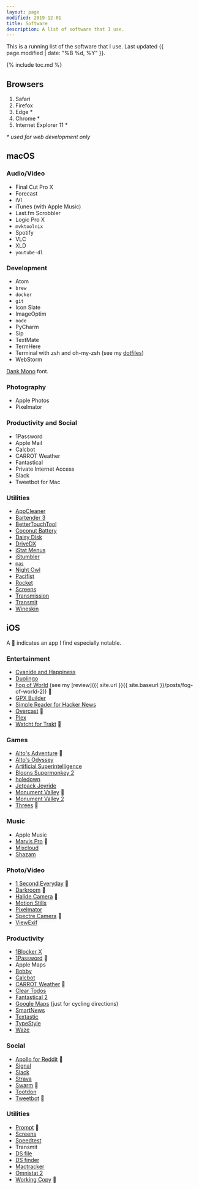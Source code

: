 ```yaml
---
layout: page
modified: 2019-12-01
title: Software
description: A list of software that I use.
---
```


This is a running list of the software that I use. Last updated <time datetime="{{ page.modified | date: date_to_xmlschema }}" itemprop="dateModified">{{ page.modified | date: "%B %d, %Y" }}</time>.

{% include toc.md %}

## Browsers

1. Safari
2. Firefox
3. Edge \*
4. Chrome \*
5. Internet Explorer 11 \*

_\* used for web development only_

## macOS

### Audio/Video

- Final Cut Pro X
- Forecast
- iVI
- iTunes (with Apple Music)
- Last.fm Scrobbler
- Logic Pro X
- `mvktoolnix`
- Spotify
- VLC
- XLD
- `youtube-dl`

### Development

- Atom
- `brew`
- `docker`
- `git`
- Icon Slate
- ImageOptim
- `node`
- PyCharm
- Sip
- TextMate
- TermHere
- Terminal with zsh and oh-my-zsh (see my [dotfiles](https://github.com/BrianMitchL/dotfiles))
- WebStorm

[Dank Mono](https://dank.sh) font.

### Photography

- Apple Photos
- Pixelmator

### Productivity and Social

- 1Password
- Apple Mail
- Calcbot
- CARROT Weather
- Fantastical
- Private Internet Access
- Slack
- Tweetbot for Mac

### Utilities

- [AppCleaner](https://freemacsoft.net/appcleaner/)
- [Bartender 3](https://www.macbartender.com)
- [BetterTouchTool](https://folivora.ai)
- [Coconut Battery](https://www.coconut-flavour.com/coconutbattery/)
- [Daisy Disk](https://daisydiskapp.com)
- [DriveDX](https://binaryfruit.com/drivedx)
- [iStat Menus](https://bjango.com/mac/istatmenus/)
- [iStumbler](https://istumbler.net)
- [`mas`](https://github.com/mas-cli/mas)
- [Night Owl](https://nightowl.kramser.xyz)
- [Pacifist](https://www.charlessoft.com)
- [Rocket](https://matthewpalmer.net/rocket/)
- [Screens](https://edovia.com/en/screens-mac/)
- [Transmission](https://transmissionbt.com)
- [Transmit](https://www.panic.com/transmit/)
- [Wineskin](http://wineskin.urgesoftware.com/tiki-index.php)

## iOS

A :star2: indicates an app I find especially notable.

### Entertainment

- [Cyanide and Happiness](https://itunes.apple.com/us/app/cyanide-and-happiness/id368088267)
- [Duolingo](https://itunes.apple.com/app/duolingo-learn-spanish-french/id570060128)
- [Fog of World](https://itunes.apple.com/us/app/fog-of-world/id505367096) (see my [review]({{ site.url }}{{ site.baseurl }}/posts/fog-of-world-2)) :star2:
- [GPX Builder](https://itunes.apple.com/us/app/fog-of-world-assistant-gpx-builder/id938037644)
- [Simple Reader for Hacker News](https://itunes.apple.com/us/app/simple-reader-for-hacker-news/id1000995253)
- [Overcast](https://itunes.apple.com/us/app/overcast-podcast-player/id888422857) :star2:
- [Plex](https://itunes.apple.com/us/app/plex/id383457673)
- [Watcht for Trakt](https://apps.apple.com/us/app/watcht-for-trakt/id1396920723) :star2:

### Games

- [Alto's Adventure](https://itunes.apple.com/us/app/altos-adventure/id950812012) :star2:
- [Alto's Odyssey](https://itunes.apple.com/us/app/altos-odyssey/id1182456409)
- [Artificial Superintelligence](https://itunes.apple.com/us/app/artificial-superintelligence/id1060474699)
- [Bloons Supermonkey 2](https://itunes.apple.com/us/app/bloons-supermonkey-2/id1118441024)
- [holedown](https://itunes.apple.com/us/app/holedown/id1297270249)
- [Jetpack Joyride](https://itunes.apple.com/us/app/jetpack-joyride/id457446957)
- [Monument Valley](https://itunes.apple.com/us/app/monument-valley/id728293409) :star2:
- [Monument Valley 2](https://itunes.apple.com/us/app/monument-valley-2/id1187265767)
- [Threes](https://itunes.apple.com/us/app/threes-freeplay/id976851174) :star2:

### Music

- Apple Music
- [Marvis Pro](https://itunes.apple.com/mt/app/marvis-pro/id1447768809) :star2:
- [Mixcloud](https://itunes.apple.com/us/app/mixcloud-radio-dj-mixes/id401206431)
- [Shazam](https://itunes.apple.com/us/app/shazam/id284993459)

### Photo/Video

- [1 Second Everyday](https://itunes.apple.com/us/app/1-second-everyday-video-diary/id587823548) :star2:
- [Darkroom](https://itunes.apple.com/us/app/darkroom-photo-editor/id953286746) :star2:
- [Halide Camera](https://itunes.apple.com/us/app/halide-camera/id885697368) :star2:
- [Motion Stills](https://itunes.apple.com/us/app/motion-stills-gif-collage/id1086172168)
- [Pixelmator](https://itunes.apple.com/us/app/pixelmator/id924695435)
- [Spectre Camera](https://apps.apple.com/us/app/spectre-camera/id1450074595) :star2:
- [ViewExif](https://itunes.apple.com/us/app/viewexif/id945320815)

### Productivity

- [1Blocker X](https://itunes.apple.com/us/app/1blocker-x/id1365531024)
- [1Password](https://itunes.apple.com/us/app/1password-password-manager/id568903335) :star2:
- Apple Maps
- [Bobby](https://itunes.apple.com/us/app/bobby-track-subscriptions/id1059152023)
- [Calcbot](https://itunes.apple.com/us/app/calcbot-2/id376694347)
- [CARROT Weather](https://itunes.apple.com/us/app/carrot-weather/id961390574) :star2:
- [Clear Todos](https://itunes.apple.com/us/app/clear-todos/id493136154)
- [Fantastical 2](https://itunes.apple.com/us/app/fantastical-2-for-iphone/id718043190)
- [Google Maps](https://itunes.apple.com/us/app/google-maps-transit-food/id585027354) (just for cycling directions)
- [SmartNews](https://itunes.apple.com/us/app/smartnews-local-breaking-news/id579581125)
- [Textastic](https://itunes.apple.com/us/app/textastic-code-editor-7/id1049254261)
- [TypeStyle](https://itunes.apple.com/us/app/typestyle/id1441019779)
- [Waze](https://itunes.apple.com/us/app/waze-navigation-live-traffic/id323229106)

### Social

- [Apollo for Reddit](https://itunes.apple.com/us/app/apollo-for-reddit/id979274575) :star2:
- [Signal](https://itunes.apple.com/us/app/signal-private-messenger/id874139669)
- [Slack](https://itunes.apple.com/us/app/slack/id618783545)
- [Strava](https://itunes.apple.com/us/app/strava-run-ride-or-swim/id426826309)
- [Swarm](https://apps.apple.com/us/app/foursquare-swarm-check-in-app/id870161082) :star2:
- [Tootdon](https://itunes.apple.com/us/app/tootdon-for-mastodon/id1282283934)
- [Tweetbot](https://itunes.apple.com/us/app/tweetbot-4-for-twitter/id1018355599) :star2:

### Utilities

- [Prompt](https://itunes.apple.com/us/app/prompt-2/id917437289) :star2:
- [Screens](https://itunes.apple.com/us/app/screens/id655890150)
- [Speedtest](https://itunes.apple.com/us/app/speedtest-by-ookla/id300704847)
- Transmit
- [DS file](https://itunes.apple.com/us/app/ds-file/id416751772)
- [DS finder](https://itunes.apple.com/us/app/ds-finder/id429865523)
- [Mactracker](https://itunes.apple.com/us/app/mactracker/id311421597)
- [Omnistat 2](https://apps.apple.com/us/app/omnistat-2/id1473751241)
- [Working Copy](https://itunes.apple.com/us/app/working-copy/id896694807) :star2:
